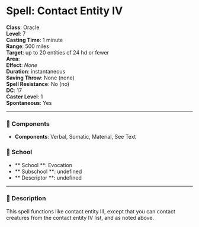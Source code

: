
# Spell: Contact Entity IV
**Class**: Oracle  
**Level**: 7  
**Casting Time**: 1 minute  
**Range**: 500 miles  
**Target**: up to 20 entities of 24 hd or fewer  
**Area**:   
**Effect**: _None_  
**Duration**: instantaneous  
**Saving Throw**: None (none)  
**Spell Resistance**: No (no)  
**DC**: 17  
**Caster Level**: 1  
**Spontaneous**: Yes

---

### 🔮 Components
- **Components**: Verbal, Somatic, Material, See Text

### 🏫 School
- ** School **: Evocation
- ** Subschool **: undefined
- ** Descriptor **: undefined
---

### 📜 Description
This spell functions like contact entity III, except that you can contact creatures from the contact entity IV list, and as noted above.
